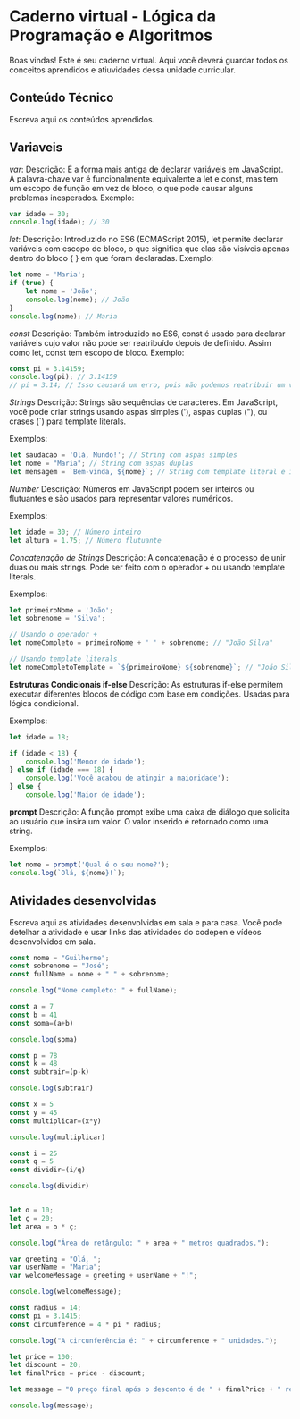 # Caderno virtual - Lógica da Programação e Algoritmos
Boas vindas! Este é seu caderno virtual. Aqui você deverá guardar todos os conceitos aprendidos e atiuvidades dessa unidade curricular. 


## Conteúdo Técnico
Escreva aqui os conteúdos aprendidos.
## Variaveis

*var*:
Descrição: É a forma mais antiga de declarar variáveis em JavaScript. A palavra-chave var é funcionalmente equivalente a let e const, mas tem um escopo de função em vez de bloco, o que pode causar alguns problemas inesperados.
Exemplo:

```js
var idade = 30;
console.log(idade); // 30
```

*let*:
Descrição: Introduzido no ES6 (ECMAScript 2015), let permite declarar variáveis com escopo de bloco, o que significa que elas são visíveis apenas dentro do bloco { } em que foram declaradas.
Exemplo:
```js
let nome = 'Maria';
if (true) {
    let nome = 'João';
    console.log(nome); // João
}
console.log(nome); // Maria
```
*const*
Descrição: Também introduzido no ES6, const é usado para declarar variáveis cujo valor não pode ser reatribuído depois de definido. Assim como let, const tem escopo de bloco.
Exemplo:
```js
const pi = 3.14159;
console.log(pi); // 3.14159
// pi = 3.14; // Isso causará um erro, pois não podemos reatribuir um valor a uma variável `const`
```
*Strings*
Descrição: Strings são sequências de caracteres. Em JavaScript, você pode criar strings usando aspas simples ('), aspas duplas ("), ou crases (`) para template literals.

Exemplos:

```js
let saudacao = 'Olá, Mundo!'; // String com aspas simples
let nome = "Maria"; // String com aspas duplas
let mensagem = `Bem-vinda, ${nome}`; // String com template literal e interpolação
```

 *Number*
Descrição: Números em JavaScript podem ser inteiros ou flutuantes e são usados para representar valores numéricos.

Exemplos:
```js
let idade = 30; // Número inteiro
let altura = 1.75; // Número flutuante
```

*Concatenação de Strings*
Descrição: A concatenação é o processo de unir duas ou mais strings. Pode ser feito com o operador + ou usando template literals.

Exemplos:

```js
let primeiroNome = 'João';
let sobrenome = 'Silva';

// Usando o operador +
let nomeCompleto = primeiroNome + ' ' + sobrenome; // "João Silva"

// Usando template literals
let nomeCompletoTemplate = `${primeiroNome} ${sobrenome}`; // "João Silva"
```
**Estruturas Condicionais if-else**
Descrição: As estruturas if-else permitem executar diferentes blocos de código com base em condições. Usadas para lógica condicional.

Exemplos:

```js
let idade = 18;

if (idade < 18) {
    console.log('Menor de idade');
} else if (idade === 18) {
    console.log('Você acabou de atingir a maioridade');
} else {
    console.log('Maior de idade');
```
 **prompt**
Descrição: A função prompt exibe uma caixa de diálogo que solicita ao usuário que insira um valor. O valor inserido é retornado como uma string.

Exemplos:

```js
let nome = prompt('Qual é o seu nome?');
console.log(`Olá, ${nome}!`);
```


## Atividades desenvolvidas
Escreva aqui as atividades desenvolvidas em sala e para casa. Você pode detelhar a atividade e usar links das atividades do codepen e vídeos desenvolvidos em sala. 
```js
const nome = "Guilherme";
const sobrenome = "José";
const fullName = nome + " " + sobrenome; 

console.log("Nome completo: " + fullName);

const a = 7
const b = 41
const soma=(a+b)

console.log(soma)

const p = 78
const k = 48
const subtrair=(p-k)

console.log(subtrair)

const x = 5
const y = 45
const multiplicar=(x*y)

console.log(multiplicar)

const i = 25
const q = 5
const dividir=(i/q)

console.log(dividir)


let o = 10;
let ç = 20;
let area = o * ç; 

console.log("Área do retângulo: " + area + " metros quadrados."); 

var greeting = "Olá, ";
var userName = "Maria";
var welcomeMessage = greeting + userName + "!"; 

console.log(welcomeMessage); 

const radius = 14;
const pi = 3.1415;
const circumference = 4 * pi * radius; 

console.log("A circunferência é: " + circumference + " unidades."); 

let price = 100;
let discount = 20;
let finalPrice = price - discount;

let message = "O preço final após o desconto é de " + finalPrice + " reais."; 

console.log(message);
